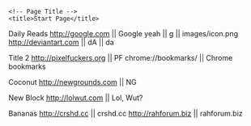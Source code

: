 <!DOCTYPE html PUBLIC "-//W3C//DTD XHTML 1.0 Strict//EN" "http://www.w3.org/TR/xhtml1/DTD/xhtml1-strict.dtd">

<html xmlns="http://www.w3.org/1999/xhtml" xml:lang="en" lang="en">
<head>
	<meta http-equiv="content-type" content="text/html; charset=utf-8" />
	<link rel="stylesheet" href="style/style.css" type="text/css" />
	<script type="text/javascript" src="js/jquery-1.11.0.min.js"></script>
	<script type="text/javascript" src="js/script.js"></script>

	<!-- Page Title -->
	<title>Start Page</title>

</head>
<body>

<!--
	URLs go here, in the following format:

Heading Text
http://www.example.com || Title || Keybinding

Second Heading Text
http://www.example.com || Another Title
-->

Daily Reads
http://google.com || Google yeah || g || images/icon.png
http://deviantart.com || dA || da

Title 2
http://pixelfuckers.org || PF
chrome://bookmarks/ || Chrome bookmarks

Coconut
http://newgrounds.com || NG

New Block
http://lolwut.com || Lol, Wut?

Bananas
http://crshd.cc || crshd.cc
http://rahforum.biz || rahforum.biz

</body>
</html>
